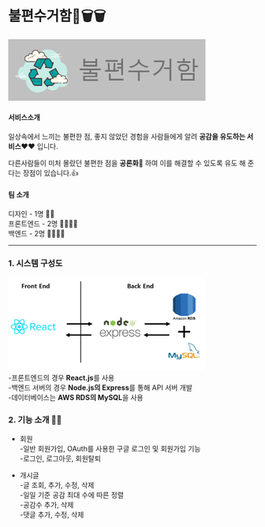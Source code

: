 불편수거함🤔🗑🗑
===

<img src="readme_Img/commain_log.png" width="400px"></img>

#### 서비스소개

일상속에서 느끼는 불편한 점, 좋지 않았던 경험을 사람들에게 알려 **공감을 유도하는 서비스**❤❤ 입니다.

다른사람들이 미처 몰랐던 불편한 점을 **공론화**📢 하여 이를 해결할 수 있도록 유도 해 준다는 장점이 있습니다.👍

#### 팀 소개
디자인 - 1명 👩‍🎨     
프론트엔드 - 2명 👨‍💻👨‍💻  
백엔드 - 2명 👩‍💻👨‍💻     

----

### 1. 시스템 구성도
<img src="readme_Img/시스템구성도.PNG" width="400px"></img>   
-프론트엔드의 경우 **React.js**를 사용   
-백엔드 서버의 경우 **Node.js의 Express**를 통해 API 서버 개발   
-데이터베이스는 **AWS RDS의 MySQL**을 사용   

### 2. 기능 소개  🎊🎊
* 회원   
-일반 회원가입, OAuth를 사용한 구글 로그인 및 회원가입 기능    
-로그인, 로그아웃, 회원탈퇴   

* 개시글   
-글 조회, 추가, 수정, 삭제      
-일일 기준 공감 최대 수에 따른 정렬      
-공감수 추가, 삭제   
-댓글 추가, 수정, 삭제   
